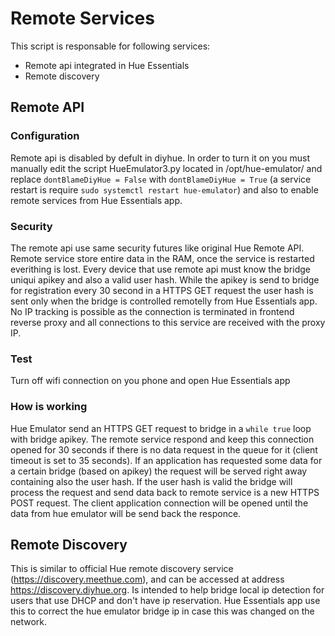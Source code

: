 # Remote Services

This script is responsable for following services:
 - Remote api integrated in Hue Essentials
 - Remote discovery 
 
 
 ## Remote API
 
 ### Configuration
 
 Remote api is disabled by defult in diyhue. In order to turn it on you must manually edit the script HueEmulator3.py located in /opt/hue-emulator/ and 
 replace `dontBlameDiyHue = False` with `dontBlameDiyHue = True` (a service restart is require `sudo systemctl restart hue-emulator`) and also to enable remote services from Hue Essentials app.

 
 ### Security
 
 The remote api use same security futures like original Hue Remote API. Remote service store entire data in the RAM, once
 the service is restarted everithing is lost. Every device that use remote api must know the bridge uniqui apikey and also a valid
 user hash. While the apikey is send to bridge for registration every 30 second in a HTTPS GET request the user hash is sent only
 when the bridge is controlled remotelly from Hue Essentials app. No IP tracking is possible as the connection is terminated in frontend
 reverse proxy and all connections to this service are received with the proxy IP.
 
 ### Test
 
 Turn off wifi connection on you phone and open Hue Essentials app
 
 ### How is working
 
 Hue Emulator send an HTTPS GET request to bridge in a `while true` loop with bridge apikey. The remote service respond
  and keep this connection opened for 30 seconds if there is no data request in the queue for it (client timeout is set to 35 seconds). 
If an application has requested some data for a certain bridge (based on apikey) the request will be served right away containing also
the user hash. If the user hash is valid the bridge will process the request and send data back to remote service is a new HTTPS POST request. The client application connection
will be opened until the data from hue emulator will be send back the responce.



 ## Remote Discovery
 
 This is similar to official Hue remote discovery service (https://discovery.meethue.com), and can be accessed at address https://discovery.diyhue.org. Is intended to help bridge local ip detection for users that use DHCP and don't have ip reservation. Hue Essentials app use this to correct the hue emulator bridge ip in case this was changed on the network.
 






